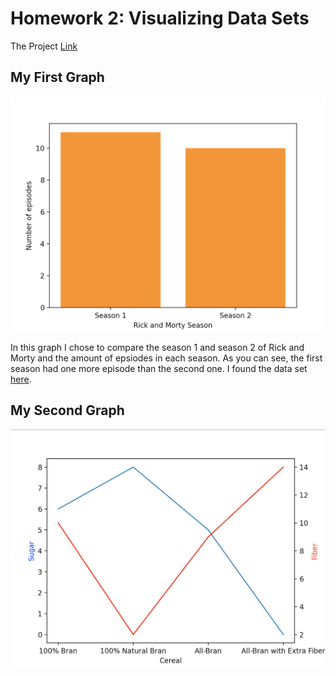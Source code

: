 # Homework 2: Visualizing Data Sets

The Project [Link](https://github.com/mikeizbicki/cmc-csci040/tree/2020fall/hw_02)

## My First Graph
![Rick and Morty](https://github.com/valerialoria/homework2/blob/main/Graph%201.png)

In this graph I chose to compare the season 1 and season 2 of Rick and Morty and the amount of epsiodes in each season. As you can see, the first season had one more episode than the second one. I found the data set [here](https://github.com/jdorfman/awesome-json-datasets).

## My Second Graph
![Cereals](https://github.com/valerialoria/homework2/blob/main/Graph%202.png) 

